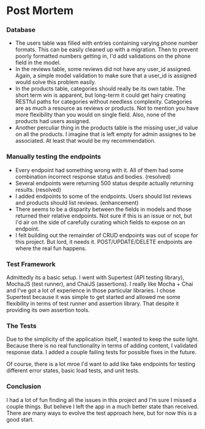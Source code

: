 # Post Mortem

### Database

* The users table was filled with entries containing varying phone number formats. This can be easily cleaned up with a migration. Then to prevent poorly formatted numbers getting in, I'd add validations on the phone field in the model.
* In the reviews table, some reviews did not have any user_id assigned. Again, a simple model validation to make sure that a user_id is assigned would solve this problem easily.
* In the products table, categories should really be its own table. The short term win is apparent, but long-term it could get hairy creating RESTful paths for categories without needless complexity. Categories are as much a resource as reviews or products. Not to mention you have more flexibility than you would on single field. Also, none of the products had users assigned.
* Another perculiar thing in the products table is the missing user_id value on all the products. I imagine that is left empty for admin assignes to be associated. At least that would be my recommendation.

### Manually testing the endpoints

* Every endpoint had something wrong with it. All of them had some combination incorrect response status and bodies. (resolved)
* Several endpoints were returning 500 status despite actually returning results. (resolved)
* I added endpoints to some of the endpoints. Users should list reviews and products should list reviews. (enhancement)
* There seems to be a disparity between the fields in models and those returned their relative endpoints. Not sure if this is an issue or not, but I'd air on the side of carefully curating which fields to expose on an endpoint.
* I felt building out the remainder of CRUD endpoints was out of scope for this project. But lord, it needs it. POST/UPDATE/DELETE endpoints are where the real fun happens.


### Test Framework

Admittedly its a basic setup. I went with Supertest (API testing library), MochaJS (test runner), and ChaiJS (assertions). I really like Mocha + Chai and I've got a lot of experience in those particular libraries. I chose Supertest because it was simple to get started and allowed me some flexibility in terms of test runner and assertion library. That despite it providing its own assertion tools.


### The Tests

Due to the simplicity of the application itself, I wanted to keep the suite light. Because there is no real functionality in terms of adding content, I validated response data. I added a couple failing tests for possible fixes in the future.

Of course, there is a lot mroe I'd want to add like fake endpoints for testing different error states, basic load tests, and unit tests.


### Conclusion

I had a lot of fun finding all the issues in this project and I'm sure I missed a couple things. But believe I left the app in a much better state than received. There are many ways to evolve the test approach here, but for now this is a good start.

